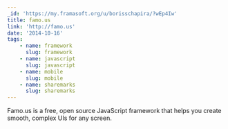 ```yaml
---
_id: 'https://my.framasoft.org/u/borisschapira/?wEp4Iw'
title: famo.us
link: 'http://famo.us'
date: '2014-10-16'
tags:
    - name: framework
      slug: framework
    - name: javascript
      slug: javascript
    - name: mobile
      slug: mobile
    - name: sharemarks
      slug: sharemarks
---
```


<div class="markdown"><p>Famo.us is a free, open source JavaScript framework that helps you create smooth, complex UIs for any screen.
</p></div>
